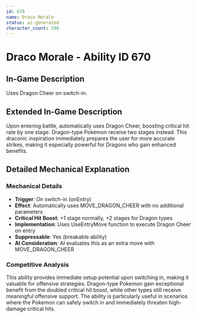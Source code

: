 ```yaml
---
id: 670
name: Draco Morale
status: ai-generated
character_count: 298
---
```


# Draco Morale - Ability ID 670

## In-Game Description
Uses Dragon Cheer on switch-in.

## Extended In-Game Description
Upon entering battle, automatically uses Dragon Cheer, boosting critical hit rate by one stage. Dragon-type Pokemon receive two stages instead. This draconic inspiration immediately prepares the user for more accurate strikes, making it especially powerful for Dragons who gain enhanced benefits.

## Detailed Mechanical Explanation

### Mechanical Details
- **Trigger**: On switch-in (onEntry)
- **Effect**: Automatically uses MOVE_DRAGON_CHEER with no additional parameters
- **Critical Hit Boost**: +1 stage normally, +2 stages for Dragon types
- **Implementation**: Uses UseEntryMove function to execute Dragon Cheer on entry
- **Suppressable**: Yes (breakable ability)
- **AI Consideration**: AI evaluates this as an extra move with MOVE_DRAGON_CHEER

### Competitive Analysis
This ability provides immediate setup potential upon switching in, making it valuable for offensive strategies. Dragon-type Pokemon gain exceptional benefit from the doubled critical hit boost, while other types still receive meaningful offensive support. The ability is particularly useful in scenarios where the Pokemon can safely switch in and immediately threaten high-damage critical hits.